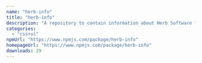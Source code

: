 ```yaml
---
name: "herb-info"
title: "herb-info"
description: "A repository to contain information about Herb Software for usage in other projects."
categories:
  - "css+ui"
npmUrl: "https://www.npmjs.com/package/herb-info"
homepageUrl: "https://www.npmjs.com/package/herb-info"
downloads: 29
---
```

